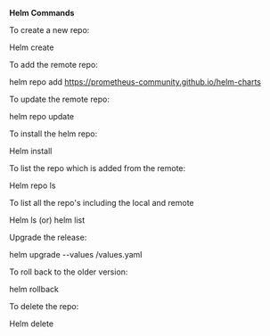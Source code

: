 **Helm Commands**

To create a new repo:

Helm create <repo-name>

To add the remote repo:

helm repo add <prometheus-community> <https://prometheus-community.github.io/helm-charts>

To update the remote repo:

helm repo update

To install the helm repo:

Helm install <release-name> <repo-name>

To list the repo which is added from the remote:

Helm repo ls

To list all the repo's including the local and remote

Helm ls (or) helm list

Upgrade the release:

helm upgrade <release-name> <repo-name> --values <repo-name>/values.yaml

To roll back to the older version:

helm rollback <release-name> <version>

To delete the repo:

Helm delete <release-name>
